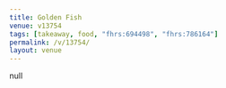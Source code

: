 ```yaml
---
title: Golden Fish
venue: v13754
tags: [takeaway, food, "fhrs:694498", "fhrs:786164"]
permalink: /v/13754/
layout: venue
---
```

null